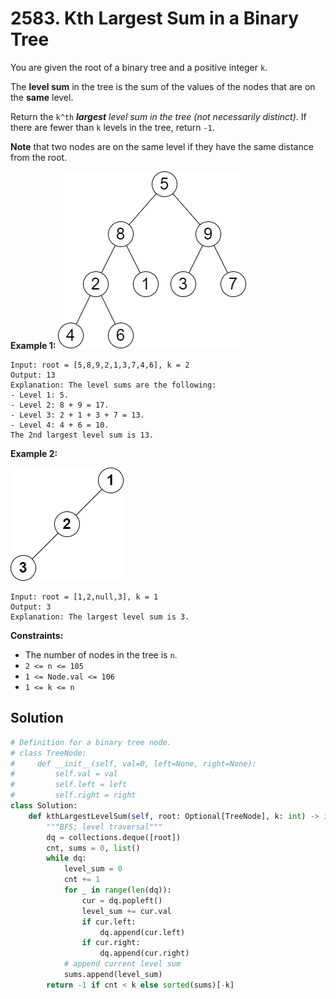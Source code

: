 # 2583. Kth Largest Sum in a Binary Tree

You are given the root of a binary tree and a positive integer `k`.

The **level sum** in the tree is the sum of the values of the nodes that are on the **same** level.

Return the `k^th` ***largest** level sum in the tree (not necessarily distinct)*. If there are fewer than `k` levels in the tree, return `-1`.

**Note** that two nodes are on the same level if they have the same distance from the root.


**Example 1:**
![img_33.png](img_33.png)

```
Input: root = [5,8,9,2,1,3,7,4,6], k = 2
Output: 13
Explanation: The level sums are the following:
- Level 1: 5.
- Level 2: 8 + 9 = 17.
- Level 3: 2 + 1 + 3 + 7 = 13.
- Level 4: 4 + 6 = 10.
The 2nd largest level sum is 13.
```

**Example 2:**

![img_34.png](img_34.png)
```
Input: root = [1,2,null,3], k = 1
Output: 3
Explanation: The largest level sum is 3.
```

**Constraints:**

* The number of nodes in the tree is `n`.
* `2 <= n <= 105`
* `1 <= Node.val <= 106`
* `1 <= k <= n`

## Solution
```python
# Definition for a binary tree node.
# class TreeNode:
#     def __init__(self, val=0, left=None, right=None):
#         self.val = val
#         self.left = left
#         self.right = right
class Solution:
    def kthLargestLevelSum(self, root: Optional[TreeNode], k: int) -> int:
        """BFS; level traversal"""
        dq = collections.deque([root])
        cnt, sums = 0, list()
        while dq:
            level_sum = 0
            cnt += 1
            for _ in range(len(dq)):
                cur = dq.popleft()
                level_sum += cur.val
                if cur.left:
                    dq.append(cur.left)
                if cur.right:
                    dq.append(cur.right)
            # append current level sum
            sums.append(level_sum)
        return -1 if cnt < k else sorted(sums)[-k]
```
